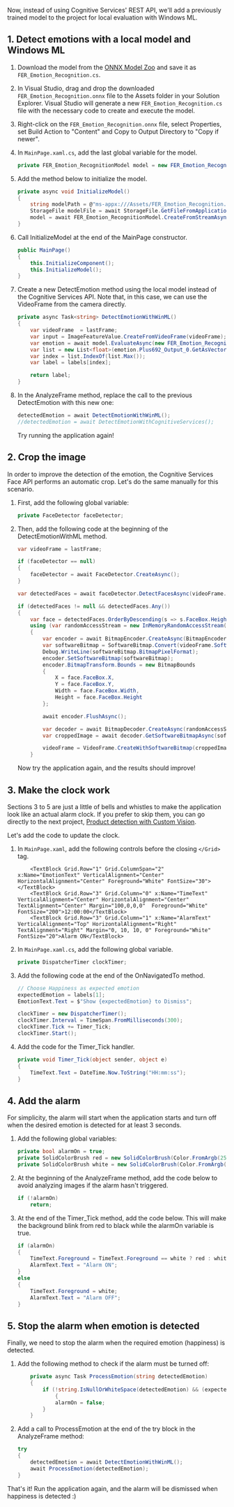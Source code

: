 Now, instead of using Cognitive Services' REST API, we'll add a previously trained model to the project for local evaluation with Windows ML.

## 1. Detect emotions with a local model and Windows ML

1. Download the model from the <a href="https://github.com/onnx/models/tree/master/emotion_ferplus">ONNX Model Zoo</a> and save it as `FER_Emotion_Recognition.cs`.

2. In Visual Studio, drag and drop the downloaded `FER_Emotion_Recognition.onnx` file to the Assets folder in your Solution Explorer. Visual Studio will generate a new `FER_Emotion_Recognition.cs` file with the necessary code to create and execute the model.

3. Right-click on the `FER_Emotion_Recognition.onnx` file, select Properties, set Build Action to "Content" and Copy to Output Directory to "Copy if newer".

4. In `MainPage.xaml.cs`, add the last global variable for the model.

    ```csharp
    private FER_Emotion_RecognitionModel model = new FER_Emotion_RecognitionModel();
    ```

5. Add the method below to initialize the model.

    ```csharp
    private async void InitializeModel()
    {
        string modelPath = @"ms-appx:///Assets/FER_Emotion_Recognition.onnx";
        StorageFile modelFile = await StorageFile.GetFileFromApplicationUriAsync(new Uri(modelPath));
        model = await FER_Emotion_RecognitionModel.CreateFromStreamAsync(modelFile);
    }
    ```

6. Call InitializeModel at the end of the MainPage constructor.

    ```csharp
    public MainPage()
    {
        this.InitializeComponent();
        this.InitializeModel();
    }
    ```

7. Create a new DetectEmotion method using the local model instead of the Cognitive Services API. Note that, in this case, we can use the VideoFrame from the camera directly.

    ```csharp
    private async Task<string> DetectEmotionWithWinML()
    {
        var videoFrame  = lastFrame;
        var input = ImageFeatureValue.CreateFromVideoFrame(videoFrame);
        var emotion = await model.EvaluateAsync(new FER_Emotion_RecognitionInput() { Input3 = input });
        var list = new List<float>(emotion.Plus692_Output_0.GetAsVectorView());
        var index = list.IndexOf(list.Max());
        var label = labels[index];
    
        return label;
    }
    ```

8. In the AnalyzeFrame method, replace the call to the previous DetectEmotion with this new one:
    
    ```csharp
    detectedEmotion = await DetectEmotionWithWinML();
    //detectedEmotion = await DetectEmotionWithCognitiveServices();
    ```

    Try running the application again!

## 2. Crop the image

In order to improve the detection of the emotion, the Cognitive Services Face API performs an automatic crop. Let's do the same manually for this scenario.

1. First, add the following global variable:

    ```csharp
    private FaceDetector faceDetector;
    ```
    
2. Then, add the following code at the beginning of the DetectEmotionWithML method.

    ```csharp
    var videoFrame = lastFrame;
    
    if (faceDetector == null)
    {
        faceDetector = await FaceDetector.CreateAsync();
    }
    
    var detectedFaces = await faceDetector.DetectFacesAsync(videoFrame.SoftwareBitmap);
    
    if (detectedFaces != null && detectedFaces.Any())
    {
        var face = detectedFaces.OrderByDescending(s => s.FaceBox.Height * s.FaceBox.Width).First();
        using (var randomAccessStream = new InMemoryRandomAccessStream())
        {
            var encoder = await BitmapEncoder.CreateAsync(BitmapEncoder.BmpEncoderId, randomAccessStream);
            var softwareBitmap = SoftwareBitmap.Convert(videoFrame.SoftwareBitmap, BitmapPixelFormat.Rgba16);
            Debug.WriteLine(softwareBitmap.BitmapPixelFormat);
            encoder.SetSoftwareBitmap(softwareBitmap);
            encoder.BitmapTransform.Bounds = new BitmapBounds
            {
                X = face.FaceBox.X,
                Y = face.FaceBox.Y,
                Width = face.FaceBox.Width,
                Height = face.FaceBox.Height
            };

            await encoder.FlushAsync();

            var decoder = await BitmapDecoder.CreateAsync(randomAccessStream);
            var croppedImage = await decoder.GetSoftwareBitmapAsync(softwareBitmap.BitmapPixelFormat, softwareBitmap.BitmapAlphaMode);

            videoFrame = VideoFrame.CreateWithSoftwareBitmap(croppedImage);
        }    
    ```
    
    Now try the application again, and the results should improve!
    
## 3. Make the clock work

Sections 3 to 5 are just a little of bells and whistles to make the application look like an actual alarm clock. If you prefer to skip them, you can go directly to the next project, [Product detection with Custom Vision](#product-detection-with-custom-vision).

Let's add the code to update the clock.

1. In `MainPage.xaml`, add the following controls before the closing `</Grid>` tag.

    ```xaml
        <TextBlock Grid.Row="1" Grid.ColumnSpan="2" x:Name="EmotionText" VerticalAlignment="Center" HorizontalAlignment="Center" Foreground="White" FontSize="30"></TextBlock>
        <TextBlock Grid.Row="3" Grid.Column="0" x:Name="TimeText" VerticalAlignment="Center" HorizontalAlignment="Center" TextAlignment="Center" Margin="100,0,0,0"  Foreground="White" FontSize="200">12:00:00</TextBlock>
        <TextBlock Grid.Row="3" Grid.Column="1" x:Name="AlarmText" VerticalAlignment="Top" HorizontalAlignment="Right" TextAlignment="Right" Margin="0, 10, 10, 0" Foreground="White" FontSize="20">Alarm ON</TextBlock>
    ```

2. In `MainPage.xaml.cs`, add the following global variable.
    
    ```csharp
    private DispatcherTimer clockTimer;
    ```

3. Add the following code at the end of the OnNavigatedTo method.

    ```csharp
    // Choose Happiness as expected emotion
    expectedEmotion = labels[1];
    EmotionText.Text = $"Show {expectedEmotion} to Dismiss";
    
    clockTimer = new DispatcherTimer();
    clockTimer.Interval = TimeSpan.FromMilliseconds(300);
    clockTimer.Tick += Timer_Tick;
    clockTimer.Start();
    ```

4. Add the code for the Timer_Tick handler.

    ```csharp
    private void Timer_Tick(object sender, object e)
    {
        TimeText.Text = DateTime.Now.ToString("HH:mm:ss");
    }
    ```

## 4. Add the alarm

For simplicity, the alarm will start when the application starts and turn off when the desired emotion is detected for at least 3 seconds.

1. Add the following global variables:

    ```csharp
    private bool alarmOn = true;
    private SolidColorBrush red = new SolidColorBrush(Color.FromArgb(255, 255, 0, 0));
    private SolidColorBrush white = new SolidColorBrush(Color.FromArgb(255, 255, 255, 255));
    ```

2. At the beginning of the AnalyzeFrame method, add the code below to avoid analyzing images if the alarm hasn't triggered.

    ```csharp
    if (!alarmOn)
        return;
    ```

3. At the end of the Timer_Tick method, add the code below. This will make the background blink from red to black while the alarmOn variable is true.

    ```csharp
    if (alarmOn)
    {
        TimeText.Foreground = TimeText.Foreground == white ? red : white;
        AlarmText.Text = "Alarm ON";
    }
    else
    {
        TimeText.Foreground = white;
        AlarmText.Text = "Alarm OFF";
    }
    ```

## 5. Stop the alarm when emotion is detected

Finally, we need to stop the alarm when the required emotion (happiness) is detected.

1. Add the following method to check if the alarm must be turned off:

    ```csharp
        private async Task ProcessEmotion(string detectedEmotion)
        {
            if (!string.IsNullOrWhiteSpace(detectedEmotion) && (expectedEmotion.Equals(detectedEmotion, StringComparison.CurrentCultureIgnoreCase)))
                {
                alarmOn = false;
            }
        }
    ```

2. Add a call to ProcessEmotion at the end of the try block in the AnalyzeFrame method:

    ```csharp
    try
    {
        detectedEmotion = await DetectEmotionWithWinML();
        await ProcessEmotion(detectedEmotion);
    }
    ```

That's it! Run the application again, and the alarm will be dismissed when happiness is detected :)

